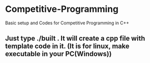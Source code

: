# Competitive-Programming
Basic setup and Codes for Competitive Programming in C++ 

## Just type ./built <filename-without-extension> . It will create a cpp file with template code in it. (It is for linux, make executable in your PC(Windows))
